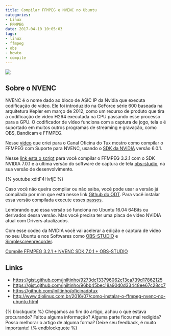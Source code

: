 ```yaml
---
title: Compilar FFMPEG e NVENC no Ubuntu
categories:
- Linux
- FFMPEG
date: 2017-04-10 10:05:03
tags:
- linux
- ffmpeg
- obs
- howto
- compile
---
```


[![](/images/compile_ffmpeg.png)](https://www.youtube.com/watch?v=xdltF4HvfjE)


## Sobre o NVENC

NVENC é o nome dado ao bloco de ASIC IP da Nvidia que executa codificação de vídeo. Ele foi introduzido na GeForce série 600 baseada na arquitetura Kepler em março de 2012, como um recurso de produto que tira a codificação de vídeo H264 executada na CPU passando esse processo para a GPU. O codificador de vídeo funciona com a captura de jogo, tela e é suportado em muitos outros programas de streaming e gravação, como OBS, Bandicam e FFMPEG.

Nesse [video](https://www.youtube.com/watch?v=xdltF4HvfjE) que criei para o Canal Oficina do Tux mostro como compilar o FFMPEG com Suporte para NVENC, usando o [SDK da NVIDIA](https://developer.nvidia.com/nvidia-video-codec-sdk) versão 6.0.1.

Nesse [link esta o script](https://gist.github.com/jniltinho/9273dc133796062c13ca739d17862125) para você compilar o FFMPEG 3.2.1 com o SDK NVIDIA 7.0.1 e a ultima versão do software de captura de tela [obs-studio](https://obsproject.com/), na sua versão de desenvolvimento.
<!-- more -->

{% youtube xdltF4HvfjE %}

Caso você não queira compilar ou não saiba, você pode usar a versão já compilada por mim que está nesse link [Github do ODT](https://github.com/jniltinho/oficinadotux).
Para você instalar essa versão compilada execute esses [passos](https://github.com/jniltinho/oficinadotux#obs-studio-portable-git--ffmpeg-32).

Lembrando que essa versão só funciona no Ubuntu 16.04 64Bits ou derivados dessa versão.
Mas você precisa ter uma placa de video NVIDIA atual com Drivers atualizados.

Com esse codec da NVIDIA você vai acelerar a edição e captura de video no seu Ubuntu e nos Softwares como [OBS-STUDIO](https://obsproject.com/) e [Simplescreenrecorder](http://www.maartenbaert.be/simplescreenrecorder/).

[Compile FFMPEG 3.2.1 + NVENC SDK 7.0.1 + OBS-STUDIO](https://gist.github.com/jniltinho/9273dc133796062c13ca739d17862125)


## Links

  * https://gist.github.com/jniltinho/9273dc133796062c13ca739d17862125
  * https://gist.github.com/jniltinho/96bb45bec18a90d0d33448ee67c28cc7
  * https://github.com/jniltinho/oficinadotux
  * http://www.diolinux.com.br/2016/07/como-instalar-o-ffmpeg-nvenc-no-ubuntu.html



{% blockquote %}
Chegamos ao fim do artigo, achou o que estava procurando?
Faltou alguma informação?
Alguma parte ficou mal redigida?
Posso melhorar o artigo de alguma forma? Deixe seu feedback, é muito importante!
{% endblockquote %}